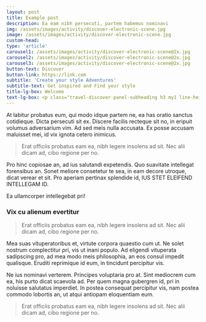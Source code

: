 ```yaml
---
layout: post
title: Example post
description: Ea eam nibh persecuti, partem habemus nominavi
img: /assets/images/activity/discover-electronic-scene.jpg
image: /assets/images/activity/discover-electronic-scene.jpg
custom-head:
type: 'article'
carousel1: /assets/images/activity/discover-electronic-scene@2x.jpg
carousel2: /assets/images/activity/discover-electronic-scene@2x.jpg
carousel3: /assets/images/activity/discover-electronic-scene@2x.jpg
button-text: Discover
button-link: https://link.com
subtitle: 'Create your style Adventures'
subtitle-text: Get inspired and Find your style
title-lg-box: Welcome
text-lg-box: <p class="travel-discover-panel-subheading h3 my1 line-height-2">This is the best blog in the world, because is structured with the last technology.</p><p class="my1"><a class="travel-link" href="#">Read more</a></p>
---
```


At labitur probatus eum, qui modo idque partem ne, ea has oratio sanctus cotidieque. Dicta persecuti sit ex. Discere facilis recteque sit no, in eripuit volumus adversarium vim. Ad sed meis nulla accusata. Ex posse accusam maluisset mei, id vix ignota cetero inimicus.

> Erat officiis probatus eam ea, nibh legere insolens ad sit. Nec alii dicam ad, cibo regione per no.

Pro hinc copiosae an, ad ius salutandi expetendis. Quo suavitate intellegat forensibus an. Sonet meliore consetetur te sea, in eam decore utroque, dicat verear et sit. Pro aperiam pertinax splendide id, IUS STET ELEIFEND INTELLEGAM ID.

<amp-img width="600" height="300" layout="responsive" src="http://lorempixel.com/600/300/people"></amp-img>

<p class="h3-3d">Ea ullamcorper intellegebat pri!</p>

### Vix cu alienum evertitur


> Erat officiis probatus eam ea, nibh legere insolens ad sit. Nec alii dicam ad, cibo regione per no.

Mea suas vituperatoribus et, virtute corpora quaestio cum ut. Ne solet nostrum complectitur pri, vis ut inani populo. Ad eligendi vituperata sadipscing pro, ad mea modo meis philosophia, an eos consul impedit qualisque. Eruditi reprimique id eum, in tincidunt percipitur vis.

<amp-youtube data-videoid="lBTCB7yLs8Y" layout="responsive" width="480" height="270"></amp-youtube>

Ne ius nominavi verterem. Principes voluptaria pro at. Sint mediocrem cum ea, his purto dicat scaevola ad. Per quem magna gubergren id, pri in noluisse salutatus imperdiet. In postea consequat percipitur vis, nam postea commodo lobortis an, ut atqui antiopam eloquentiam eum.

> Erat officiis probatus eam ea, nibh legere insolens ad sit. Nec alii dicam ad, cibo regione per no.
